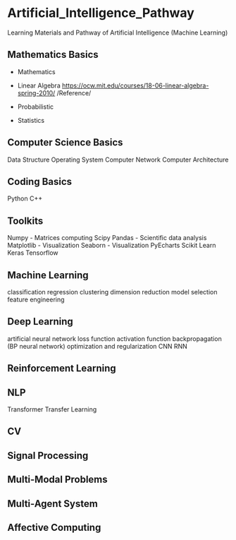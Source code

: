 # Artificial_Intelligence_Pathway
Learning Materials and Pathway of Artificial Intelligence (Machine Learning)

## Mathematics Basics
- Mathematics
- Linear Algebra
  https://ocw.mit.edu/courses/18-06-linear-algebra-spring-2010/
  /Reference/
- Probabilistic
  
- Statistics

## Computer Science Basics
Data Structure
Operating System
Computer Network
Computer Architecture

## Coding Basics
Python
C++

## Toolkits
Numpy - Matrices computing
Scipy
Pandas - Scientific data analysis
Matplotlib - Visualization
Seaborn - Visualization
PyEcharts
Scikit Learn
Keras
Tensorflow

## Machine Learning
classification
regression
clustering
dimension reduction
model selection
feature engineering

## Deep Learning
artificial neural network
  loss function
  activation function
  backpropagation (BP neural network)
  optimization and regularization
CNN
RNN

## Reinforcement Learning

## NLP
Transformer
Transfer Learning

## CV

## Signal Processing

## Multi-Modal Problems

## Multi-Agent System

## Affective Computing













